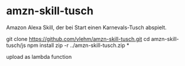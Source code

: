 # amzn-skill-tusch

Amazon Alexa Skill, der bei Start einen Karnevals-Tusch abspielt.

git clone https://github.com/vlehm/amzn-skill-tusch.git
cd amzn-skill-tusch/js
npm install
zip -r ../amzn-skill-tusch.zip *

upload as lambda function